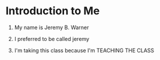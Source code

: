 # Introduction to Me

1. My name is Jeremy B. Warner

1. I preferred to be called jeremy

1. I'm taking this class because I'm TEACHING THE CLASS
